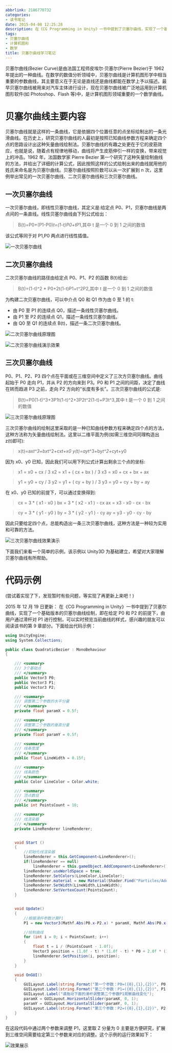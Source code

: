 ```yaml
---
abbrlink: 2186770732
categories:
- 读书笔记
date: 2015-04-08 12:25:28
description: 在《CG Programming in Unity》一书中提到了贝塞尔曲线，实现了一个基础版本的贝塞尔曲线绘制，即在给定 P0 和 P2 的前提下，由用户通过滑杆对 P1 进行控制，可以实时预览当前曲线的样式，感兴趣的朋友可以阅读该书的第 9 章部分;二次贝塞尔曲线的路径由给定点 P0、P1、P2 的函数 B(t)给出:;P0、P1、P2、P3 四个点在平面或在三维空间中定义了三次方贝塞尔曲线
tags:
- 贝塞尔曲线
- 计算机图形
- 数学
title: 贝塞尔曲线学习笔记
---
```


贝塞尔曲线(Bezier Curve)是由法国工程师皮埃尔·贝塞尔(Pierre Bezier)于 1962 年提出的一种曲线。在数学的数值分析领域中，贝塞尔曲线是计算机图形学中相当重要的参数曲线，其主要意义在于无论是直线还是曲线都能在数学上予以描述。最早贝塞尔曲线被用来对汽车主体进行设计，现在贝塞尔曲线被广泛地运用到计算机图形软件(如 Photoshop、Flash 等)中，是计算机图形领域重要的一个数学曲线。

<!--more-->

# 贝塞尔曲线主要内容
贝塞尔曲线就是这样的一条曲线，它是依据四个位置任意的点坐标绘制出的一条光滑曲线。在历史上，研究贝塞尔曲线的人最初是按照已知曲线参数方程来确定四个点的思路设计出这种矢量曲线绘制法。贝塞尔曲线的有趣之处更在于它的皮筋效应，也就是说，随着点有规律地移动，曲线将产生皮筋伸引一样的变换，带来视觉上的冲击。1962 年，法国数学家 Pierre Bezier 第一个研究了这种矢量绘制曲线的方法，并给出了详细的计算公式，因此按照这样的公式绘制出来的曲线就用他的姓氏来命名是为贝塞尔曲线。贝塞尔曲线按照阶数可以从一次扩展到 n 次，这里例举出常见的一次贝塞尔曲线、二次贝塞尔曲线和三次贝塞尔曲线。

## 一次贝塞尔曲线
一次贝塞尔曲线，即线性贝塞尔曲线，其定义是:给定点 P0、P1，贝塞尔曲线是两点间的一条直线。线性贝塞尔曲线由下列公式给出：
>B(t)=P0+(P1-P0)*t=(1-t)P0+t*P1,其中 t 是一个 0 到 1 之间的数值

该公式等同于对 P1,P0 两点进行线性插值。

![一次贝塞尔曲线](https://ww1.sinaimg.cn/large/4c36074fly1fziy0m9qvng206o02s74z.gif)

## 二次贝塞尔曲线
二次贝塞尔曲线的路径由给定点 P0、P1、P2 的函数 B(t)给出:
>B(t)=(1-t)^2 * P0+2t(1-t)P1+t^2P2,其中 t 是一个 0 到 1 之间的数值

为构建二次贝塞尔曲线，可以中介点 Q0 和 Q1 作为由 0 至 1 的 t:
* 由 P0 至 P1 的连续点 Q0，描述一条线性贝塞尔曲线。
* 由 P1 至 P2 的连续点 Q1，描述一条线性贝塞尔曲线。
* 由 Q0 至 Q1 的连续点 B(t)，描述一条二次贝塞尔曲线。

![二次贝塞尔曲线原理图](https://ww1.sinaimg.cn/large/4c36074fly1fz05pf9zdcj206o02sa9x.jpg)

![二次贝塞尔曲线演示效果](https://ww1.sinaimg.cn/large/4c36074fly1fz05mpz5ijg206o02sgnc.gif)

## 三次贝塞尔曲线
P0、P1、P2、P3 四个点在平面或在三维空间中定义了三次方贝塞尔曲线。曲线起始于 P0 走向 P1，并从 P2 的方向来到 P3。P0 和 P1 之间的间距，决定了曲线在转而趋进 P3 之前，走向 P2 方向的“长度有多长”。三次贝塞尔曲线的公式是:
>B(t)=P0(1-t)^3+3P1t(1-t)^2+3P2t^2(1-t)+P3t^3,其中 t 是一个 0 到 1 之间的数值

![三次贝塞尔曲线原理图](https://ww1.sinaimg.cn/large/4c36074fly1fz05gr7svtj206o02sq2v.jpg)

三次贝塞尔曲线的绘制这里采取的是一种已知曲线参数方程来确定四个点的方法，这种方法称为矢量曲线绘制法。这里以二维平面为例(如需三维空间同理构造出 z(t)即可):
>x(t)=ax*t^3+bx*t^2+cx*t+x0
>y(t)=ay*t^3+by*t^2+cy*t+y0

因为 x0、y0 已知，因此我们可以用下列公式计算出剩余三个点的坐标:
>x1 = x0 + cx / 3
>x2 = x1 + ( cx + bx ) / 3
>x3 = x0 + cx + bx + ax

>y1 = y0 + cy / 3
>y2 = y1 + ( cy + by ) / 3
>y3 = y0 + cy + by + ay

在 x0、y0 已知的前提下，可以通过变换得到:
>cx = 3 * ( x1 - x0 )
>bx = 3 * ( x2 - x1 ) - cx
>ax = x3 - x0 - cx - bx

>cy = 3 * ( y1 - y0 )
>by = 3 * ( y2 - y1 ) - cy
>ay = y3 - y0 - cy - by

因此只要给定四个点，总能构造出一条三次贝塞尔曲线，这种方法是一种较为实用和可靠的方法。

![三次贝塞尔曲线效果演示](https://ww1.sinaimg.cn/large/4c36074fly1fz022bq7csg206o02s76z.gif)

下面我们来看一个简单的示例，该示例以 Unity3D 为基础建立，希望对大家理解贝塞尔曲线有所帮助。

# 代码示例
(尝试着实现了下，发现暂时有些问题，等实现了再更新上来吧！)

2015 年 12 月 19 日更新：
在《CG Programming in Unity》一书中提到了贝塞尔曲线，实现了一个基础版本的贝塞尔曲线绘制，即在给定 P0 和 P2 的前提下，由用户通过滑杆对 P1 进行控制，可以实时预览当前曲线的样式，感兴趣的朋友可以阅读该书的第 9 章部分。下面给出代码示例：

```csharp
using UnityEngine;
using System.Collections;

public class QuadraticBezier : MonoBehaviour 
{

    /// <summary>
    /// 3个基础点
    /// </summary>
    public Vector3 P0;
    public Vector3 P1;
    public Vector3 P2;

    /// <summary>
    /// 调整第二个参数的水平分量
    /// </summary>
    private float paramX = 0.5f;

    /// <summary>
    /// 调整第二个参数的垂直分量
    /// </summary>
    private float paramY = 0.5f;

    /// <summary>
    /// 线条宽度
    /// </summary>
    public float LineWidth = 0.15f;

    /// <summary>
    /// 线条颜色
    /// </summary>
    public Color LineColor = Color.white;

    /// <summary>
    /// 顶点数目
    /// </summary>
    public int PointsCount = 10;

    /// <summary>
    /// 线渲染器
    /// </summary>
    private LineRenderer lineRenderer;


    void Start () 
    {
        //初始化线渲染器
        lineRenderer = this.GetComponent<LineRenderer>();
        if(lineRenderer == null)
            lineRenderer = this.gameObject.AddComponent<LineRenderer>();
        lineRenderer.useWorldSpace = true;
        lineRenderer.SetColors(LineColor,LineColor);
        lineRenderer.material = new Material(Shader.Find("Particles/Additive"));
        lineRenderer.SetWidth(LineWidth,LineWidth);
        lineRenderer.SetVertexCount(PointsCount);
    }


    void Update() 
    {
        //根据滑杆参数计算P1
        P1 = new Vector3(Mathf.Abs(P0.x-P2.x) * paramX, Mathf.Abs(P0.x-P2.x) * paramY, 0);

        //绘制曲线
        for (int i = 0; i < PointsCount; i++)
        {
            float t = i / (PointsCount - 1.0f);
            Vector3 position = (1.0f - t) * (1.0f - t) * P0 + 2.0f * (1.0f - t) * t * P1 + t * t * P2;
            lineRenderer.SetPosition(i, position);
        }
    }

    void OnGUI()
    {
        GUILayout.Label(string.Format("第一个参数：P0=({0},{1},{2})", P0.x, P0.y, P0.z));
        GUILayout.Label(string.Format("第二个参数：P1=({0},{1},{2})", P1.x, P1.y, P1.z));
        GUILayout.Label("请拖动下面的滑杆调整第二个参数P1观察曲线变化");
        paramX = GUILayout.HorizontalSlider(paramX, 0, 1);
        paramY = GUILayout.HorizontalSlider(paramY, 0, 1);
        GUILayout.Label(string.Format("第三个参数：P2=({0},{1},{2})", P2.x, P2.y, P2.z));
    }
}
```

在这段代码中通过两个参数来调整 P1，这里取 Z 分量为 0 主要是方便研究，扩展到三维空间需要给定第三个参数来对应的调整。这个示例的运行效果如下：

![效果展示](.)